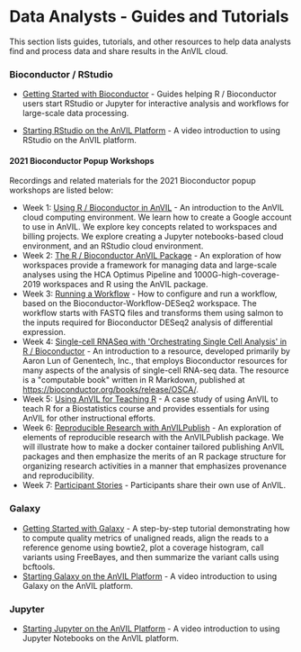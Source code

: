 # Data Analysts - Guides and Tutorials

<hero>
This section lists guides, tutorials, and other resources to help data analysts find and process data and share results in the AnVIL cloud. 
</hero>


### Bioconductor / RStudio

- [Getting Started with Bioconductor](/learn/interactive-analysis/getting-started-with-bioconductor) - Guides helping R / Bioconductor users start RStudio or Jupyter for interactive analysis and workflows for large-scale data processing.

- [Starting RStudio on the AnVIL Platform](/learn/data-analysts/rstudio-gsg-video) - A video introduction to using RStudio on the AnVIL platform.

#### 2021 Bioconductor Popup Workshops

Recordings and related materials for the 2021 Bioconductor popup workshops are listed below:

- Week 1: [Using R / Bioconductor in AnVIL](/learn/data-analysts/using-r-bioconductor-in-anvil) - An introduction to the AnVIL cloud computing environment. We learn how to create a Google account to use in AnVIL. We explore key concepts related to workspaces and billing projects. We explore creating a Jupyter notebooks-based cloud environment, and an RStudio cloud environment.
- Week 2: [The R / Bioconductor AnVIL Package](/learn/data-analysts/the-r-bioconductor-anvil-package) - An exploration of how workspaces provide a framework for managing data and large-scale analyses using the HCA Optimus Pipeline and 1000G-high-coverage-2019  workspaces and R using the AnVIL package.
- Week 3: [Running a Workflow](/learn/data-analysts/running-a-workflow) - How to configure and run a workflow, based on the Bioconductor-Workflow-DESeq2 workspace. The workflow starts with FASTQ files and transforms them using salmon to the inputs required for Bioconductor DESeq2 analysis of differential expression.
- Week 4: [Single-cell RNASeq with 'Orchestrating Single Cell Analysis' in R / Bioconductor](/learn/data-analysts/single-cell-rnaseq-with-orchestrating-single-cell-analysis-in-r-bioconductor) - An introduction to a resource, developed primarily by Aaron Lun of Genentech, Inc., that employs Bioconductor resources for many aspects of the analysis of single-cell RNA-seq data.  The resource is a "computable book" written in R Markdown, published at https://bioconductor.org/books/release/OSCA/.
- Week 5: [Using AnVIL for Teaching R](/learn/data-analysts/using-anvil-for-teaching-r-bioconductor) - A case study of using AnVIL to teach R for a Biostatistics course and provides essentials for using AnVIL for other instructional efforts.
- Week 6: [Reproducible Research with AnVILPublish](/learn/data-analysts/reproducible-research-with-anvilpublish) - An exploration of elements of reproducible research with the AnVILPublish package. We will illustrate how to make a docker container tailored publishing AnVIL packages and then emphasize the merits of an R package structure for organizing research activities in a manner that emphasizes provenance and reproducibility.
- Week 7: [Participant Stories](/learn/data-analysts/participant-stories) - Participants share their own use of AnVIL.

### Galaxy

- [Getting Started with Galaxy](/learn/interactive-analysis/getting-started-with-galaxy) - A step-by-step tutorial demonstrating how to compute quality metrics of unaligned reads, align the reads to a reference genome using bowtie2, plot a coverage histogram, call variants using FreeBayes, and then summarize the variant calls using bcftools.
- [Starting Galaxy on the AnVIL Platform](/learn/data-analysts/galaxy-gsg-video) - A video introduction to using Galaxy on the AnVIL platform.

### Jupyter

- [Starting Jupyter on the AnVIL Platform](/learn/data-analysts/jupyter-gsg-video) - A video introduction to using Jupyter Notebooks on the AnVIL platform.

